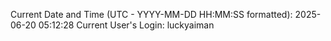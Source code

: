 Current Date and Time (UTC - YYYY-MM-DD HH:MM:SS formatted): 2025-06-20 05:12:28
Current User's Login: luckyaiman
